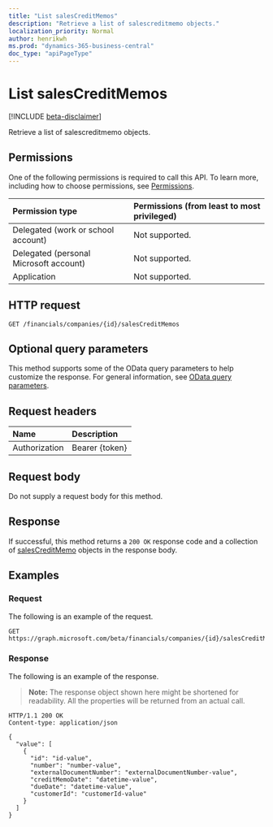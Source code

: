 ```yaml
---
title: "List salesCreditMemos"
description: "Retrieve a list of salescreditmemo objects."
localization_priority: Normal
author: henrikwh
ms.prod: "dynamics-365-business-central"
doc_type: "apiPageType"
---
```


# List salesCreditMemos

[!INCLUDE [beta-disclaimer](../../includes/beta-disclaimer.md)]

Retrieve a list of salescreditmemo objects.

## Permissions

One of the following permissions is required to call this API. To learn more, including how to choose permissions, see [Permissions](/graph/permissions-reference).

| Permission type                        | Permissions (from least to most privileged) |
|:---------------------------------------|:--------------------------------------------|
| Delegated (work or school account)     | Not supported. |
| Delegated (personal Microsoft account) | Not supported. |
| Application                            | Not supported. |

## HTTP request

<!-- { "blockType": "ignored" } -->

```http
GET /financials/companies/{id}/salesCreditMemos
```

## Optional query parameters

This method supports some of the OData query parameters to help customize the response. For general information, see [OData query parameters](/graph/query-parameters).

## Request headers

| Name      |Description|
|:----------|:----------|
| Authorization | Bearer {token} |

## Request body

Do not supply a request body for this method.

## Response

If successful, this method returns a `200 OK` response code and a collection of [salesCreditMemo](../resources/dynamics-salescreditmemo.md) objects in the response body.

## Examples

### Request

The following is an example of the request.
<!-- {
  "blockType": "request",
  "name": "get_salescreditmemos"
}-->

```http
GET https://graph.microsoft.com/beta/financials/companies/{id}/salesCreditMemos
```

### Response

The following is an example of the response.

> **Note:** The response object shown here might be shortened for readability. All the properties will be returned from an actual call.

<!-- {
  "blockType": "response",
  "truncated": true,
  "@odata.type": "microsoft.graph.salesCreditMemo",
  "isCollection": true
} -->

```http
HTTP/1.1 200 OK
Content-type: application/json

{
  "value": [
    {
      "id": "id-value",
      "number": "number-value",
      "externalDocumentNumber": "externalDocumentNumber-value",
      "creditMemoDate": "datetime-value",
      "dueDate": "datetime-value",
      "customerId": "customerId-value"
    }
  ]
}
```

<!-- uuid: 16cd6b66-4b1a-43a1-adaf-3a886856ed98
2019-02-04 14:57:30 UTC -->
<!-- {
  "type": "#page.annotation",
  "description": "List salesCreditMemos",
  "keywords": "",
  "section": "documentation",
  "tocPath": ""
}-->
